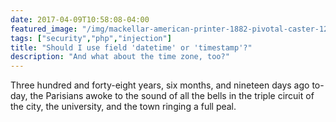 ```yaml
---
date: 2017-04-09T10:58:08-04:00
featured_image: "/img/mackellar-american-printer-1882-pivotal-caster-1200rgb-2048x.jpg"
tags: ["security","php","injection"]
title: "Should I use field 'datetime' or 'timestamp'?"
description: "And what about the time zone, too?"
---
```


Three hundred and forty-eight years, six months, and nineteen days ago
to-day, the Parisians awoke to the sound of all the bells in the triple
circuit of the city, the university, and the town ringing a full peal.

